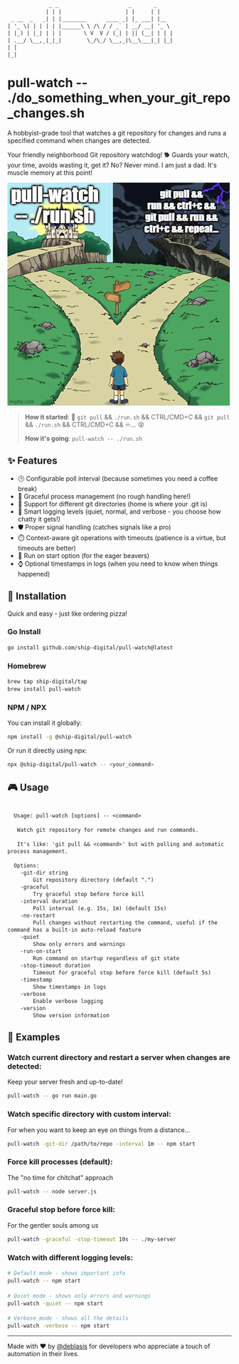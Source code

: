 ```
             _ _                      _       _
            | | |                    | |     | |
 _ __  _   _| | |________      ____ _| |_ ___| |__
| '_ \| | | | | |______\ \ /\ / / _` | __/ __| '_ \
| |_) | |_| | | |       \ V  V / (_| | || (__| | | |
| .__/ \__,_|_|_|        \_/\_/ \__,_|\__\___|_| |_|
| |
|_|
```

# pull-watch -- ./do_something_when_your_git_repo_changes.sh

A hobbyist-grade tool that watches a git repository for changes and runs a specified command when changes are detected.

Your friendly neighborhood Git repository watchdog! 🐕
Guards your watch, your time, avoids wasting it, get it? No? Never mind. I am just a dad. It's muscle memory at this point!

![Which way?](./assets/meme_castles.png)

> **How it started**: 🔄 `git pull` && `./run.sh` && CTRL/CMD+C && `git pull` && `./run.sh` && CTRL/CMD+C && ♾️... 😵
>
> **How it's going**: `pull-watch -- ./run.sh`

## ✨ Features

- 🕒 Configurable poll interval (because sometimes you need a coffee break)
- 🎯 Graceful process management (no rough handling here!)
- 📁 Support for different git directories (home is where your .git is)
- 📢 Smart logging levels (quiet, normal, and verbose - you choose how chatty it gets!)
- 🛡️ Proper signal handling (catches signals like a pro)
- ⏱️ Context-aware git operations with timeouts (patience is a virtue, but timeouts are better)
- 🔄 Run on start option (for the eager beavers)
- ⌚ Optional timestamps in logs (when you need to know when things happened)

## 🚀 Installation

Quick and easy - just like ordering pizza!

### Go Install

```bash
go install github.com/ship-digital/pull-watch@latest
```

### Homebrew

```bash
brew tap ship-digital/tap
brew install pull-watch
```

### NPM / NPX

You can install it globally:

```bash
npm install -g @ship-digital/pull-watch
```

Or run it directly using npx:

```bash
npx @ship-digital/pull-watch -- <your_command>
```

## 🎮 Usage

```

  Usage: pull-watch [options] -- <command>

   Watch git repository for remote changes and run commands.

   It's like: 'git pull && <command>' but with polling and automatic process management.

  Options:
    -git-dir string
      	Git repository directory (default ".")
    -graceful
      	Try graceful stop before force kill
    -interval duration
      	Poll interval (e.g. 15s, 1m) (default 15s)
    -no-restart
      	Pull changes without restarting the command, useful if the command has a built-in auto-reload feature
    -quiet
      	Show only errors and warnings
    -run-on-start
      	Run command on startup regardless of git state
    -stop-timeout duration
      	Timeout for graceful stop before force kill (default 5s)
    -timestamp
      	Show timestamps in logs
    -verbose
      	Enable verbose logging
    -version
      	Show version information

```

## 🌟 Examples

### Watch current directory and restart a server when changes are detected:

Keep your server fresh and up-to-date!

```bash
pull-watch -- go run main.go
```

### Watch specific directory with custom interval:

For when you want to keep an eye on things from a distance...

```bash
pull-watch -git-dir /path/to/repo -interval 1m -- npm start
```

### Force kill processes (default):

The "no time for chitchat" approach

```bash
pull-watch -- node server.js
```

### Graceful stop before force kill:

For the gentler souls among us

```bash
pull-watch -graceful -stop-timeout 10s -- ./my-server
```

### Watch with different logging levels:

```bash
# Default mode - shows important info
pull-watch -- npm start

# Quiet mode - shows only errors and warnings
pull-watch -quiet -- npm start

# Verbose mode - shows all the details
pull-watch -verbose -- npm start
```

---

Made with ❤️ by [@deblasis](https://github.com/deblasis) for developers who appreciate a touch of automation in their lives.
